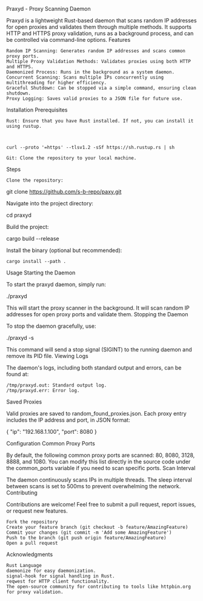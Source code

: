 Praxyd - Proxy Scanning Daemon

Praxyd is a lightweight Rust-based daemon that scans random IP addresses for open proxies and validates them through multiple methods. It supports HTTP and HTTPS proxy validation, runs as a background process, and can be controlled via command-line options.
Features

    Random IP Scanning: Generates random IP addresses and scans common proxy ports.
    Multiple Proxy Validation Methods: Validates proxies using both HTTP and HTTPS.
    Daemonized Process: Runs in the background as a system daemon.
    Concurrent Scanning: Scans multiple IPs concurrently using multithreading for higher efficiency.
    Graceful Shutdown: Can be stopped via a simple command, ensuring clean shutdown.
    Proxy Logging: Saves valid proxies to a JSON file for future use.

Installation
Prerequisites

    Rust: Ensure that you have Rust installed. If not, you can install it using rustup.

    

    curl --proto '=https' --tlsv1.2 -sSf https://sh.rustup.rs | sh

    Git: Clone the repository to your local machine.

Steps

    Clone the repository:

    

git clone https://github.com/s-b-repo/paxy.git

Navigate into the project directory:



cd praxyd

Build the project:



cargo build --release

Install the binary (optional but recommended):



    cargo install --path .

Usage
Starting the Daemon

To start the praxyd daemon, simply run:



./praxyd

This will start the proxy scanner in the background. It will scan random IP addresses for open proxy ports and validate them.
Stopping the Daemon

To stop the daemon gracefully, use:



./praxyd -s

This command will send a stop signal (SIGINT) to the running daemon and remove its PID file.
Viewing Logs

The daemon's logs, including both standard output and errors, can be found at:

    /tmp/praxyd.out: Standard output log.
    /tmp/praxyd.err: Error log.

Saved Proxies

Valid proxies are saved to random_found_proxies.json. Each proxy entry includes the IP address and port, in JSON format:



{
  "ip": "192.168.1.100",
  "port": 8080
}

Configuration
Common Proxy Ports

By default, the following common proxy ports are scanned: 80, 8080, 3128, 8888, and 1080. You can modify this list directly in the source code under the common_ports variable if you need to scan specific ports.
Scan Interval

The daemon continuously scans IPs in multiple threads. The sleep interval between scans is set to 500ms to prevent overwhelming the network.
Contributing

Contributions are welcome! Feel free to submit a pull request, report issues, or request new features.

    Fork the repository
    Create your feature branch (git checkout -b feature/AmazingFeature)
    Commit your changes (git commit -m 'Add some AmazingFeature')
    Push to the branch (git push origin feature/AmazingFeature)
    Open a pull request

Acknowledgments

    Rust Language
    daemonize for easy daemonization.
    signal-hook for signal handling in Rust.
    reqwest for HTTP client functionality.
    The open-source community for contributing to tools like httpbin.org for proxy validation.
